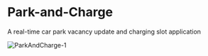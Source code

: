 # Park-and-Charge

A real-time car park vacancy update and charging slot application

![ParkAndCharge-1](https://user-images.githubusercontent.com/80626616/203536485-09c97195-b40d-4c18-9337-183243b8ec62.gif)
